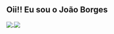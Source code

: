## Oii!! Eu sou o João Borges

<div>
  <a href="https://github.com/jonhpaul5">
  <img align="center" src="[https://github-readme-stats.vercel.app/api/pin/?username=anuraghazra&repo=github-readme-stats](https://github-readme-stats.vercel.app/api?username=anuraghazra&show_icons=true&theme=radical)" />
</a>
<a href="https://github.com/jonhpaul5">
  <img align="center" src="[https://github-readme-stats.vercel.app/api/pin/?username=anuraghazra&repo=convoychat](https://github-readme-stats.vercel.app/api/top-langs/?username=anuraghazra)](https://github.com/anuraghazra/github-readme-stats)" />
</a>
</div>
  
